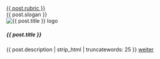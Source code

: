 <div class="col mb-4">
    <div class="card h-100">
        <div class="card-header">
        <a href="{{ post.categories[0] }}" rel="nofollow">{{ post.rubric }}</a>
        <div>{{ post.slogan }}</div>
        </div>
        <div class="row no-gutters position-relative">
            <div class="col-lg-4 pr-4 pl-2 align-self-center">
                <img src="{{ post.image }}" class="card-img m-2" alt="{{ post.title }} logo">
            </div>
            <div class="col-lg-8 position-static p-2 pl-md-0">
                <h5 class="mt-0">{{ post.title }}</h5>
                <p>{{ post.description | strip_html | truncatewords: 25 }}
                    <a href="{{post.url}}" class="stretched-link">weiter</a>
                </p>
            </div>
        </div>
    </div>
</div>
